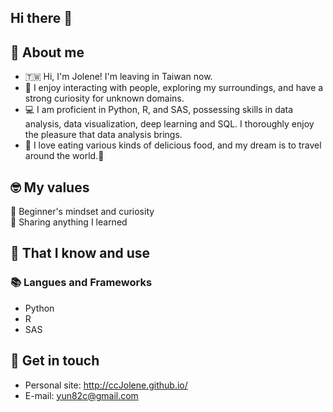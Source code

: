 ## Hi there 👋

## 👀 About me
- 🇹🇼 Hi, I'm Jolene! I'm leaving in Taiwan now.
- 👯 I enjoy interacting with people, exploring my surroundings, and have a strong curiosity for unknown domains.
- 💻 I am proficient in Python, R, and SAS, possessing skills in data analysis, data visualization, deep learning and SQL. I thoroughly enjoy the pleasure that data analysis brings.
- 🥯 I love eating various kinds of delicious food, and my dream is to travel around the world.💖
 
## 🤓 My values
🍏 Beginner's mindset and curiosity<br>
🙌 Sharing anything I learned<br>

## 🧠 That I know and use
### 📚 Langues and Frameworks
- Python
- R
- SAS

## 🔗 Get in touch
- Personal site: http://ccJolene.github.io/
- E-mail: yun82c@gmail.com
